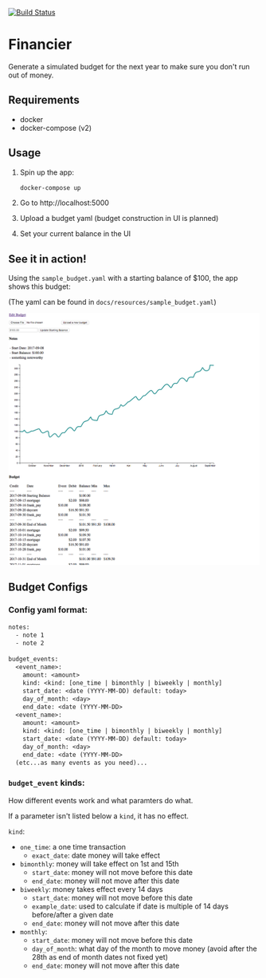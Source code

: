 [![Build Status](https://travis-ci.org/fdm1/financier.svg?branch=master)](https://travis-ci.org/fdm1/financier)

Financier
=========

Generate a simulated budget for the next year to make sure you
don't run out of money.


Requirements
------------

* docker
* docker-compose (v2)


Usage
-----

1. Spin up the app:

    ```bash
    docker-compose up
    ```

1. Go to http://localhost:5000

1. Upload a budget yaml (budget construction in UI is planned)

1. Set your current balance in the UI


See it in action!
-----------------

Using the `sample_budget.yaml` with a starting balance of $100, the app shows this budget:

(The yaml can be found in `docs/resources/sample_budget.yaml`)

![sample_budget](docs/images/sample_budget.png)


Budget Configs
--------------

### Config yaml format:

```
notes:
  - note 1
  - note 2

budget_events:
  <event_name>:
    amount: <amount>
    kind: <kind: [one_time | bimonthly | biweekly | monthly]
    start_date: <date (YYYY-MM-DD) default: today>
    day_of_month: <day>
    end_date: <date (YYYY-MM-DD>
  <event_name>:
    amount: <amount>
    kind: <kind: [one_time | bimonthly | biweekly | monthly]
    start_date: <date (YYYY-MM-DD) default: today>
    day_of_month: <day>
    end_date: <date (YYYY-MM-DD>
  (etc...as many events as you need)...
```

### `budget_event` kinds:

How different events work and what paramters do what.

If a parameter isn't listed below a `kind`, it has no effect.

`kind`:
  - `one_time`: a one time transaction
    - `exact_date`: date money will take effect
  - `bimonthly`: money will take effect on 1st and 15th
    - `start_date`: money will not move before this date
    - `end_date`: money will not move after this date
  - `biweekly`: money takes effect every 14 days
    - `start_date`: money will not move before this date
    - `example_date`: used to calculate if date is multiple of 14 days before/after a given date
    - `end_date`: money will not move after this date
  - `monthly`:
    - `start_date`: money will not move before this date
    - `day_of_month`: what day of the month to move money (avoid after the 28th as end of month dates not fixed yet)
    - `end_date`: money will not move after this date

